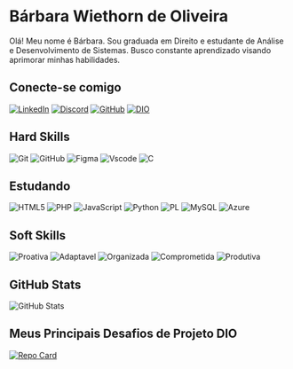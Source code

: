 # Bárbara Wiethorn de Oliveira

Olá! Meu nome é Bárbara.
Sou graduada em Direito e estudante de Análise e Desenvolvimento de Sistemas. Busco constante aprendizado visando aprimorar minhas habilidades.

## Conecte-se comigo

[![LinkedIn](https://img.shields.io/badge/LinkedIn-0077B5?style=for-the-badge&logo=linkedin&logoColor=white)](https://www.linkedin.com/in/b%C3%A1rbara-wiethorn-de-oliveira-18215121a/)
[![Discord](https://img.shields.io/badge/Discord-7289DA?style=for-the-badge&logo=discord&logoColor=white)](barbarawo)
[![GitHub](https://img.shields.io/badge/GitHub-100000?style=for-the-badge&logo=github&logoColor=white)](https://github.com/barbarawo)
[![DIO](https://img.shields.io/badge/DIO-FFF?style=for-the-badge&logo=DIO&logoColor=blue)](https://www.dio.me/users/barbarawoliveira)


## Hard Skills
![Git](https://img.shields.io/badge/GIT-E44C30?style=for-the-badge&logo=git&logoColor=white)
![GitHub](https://img.shields.io/badge/GitHub-100000?style=for-the-badge&logo=github&logoColor=white)
![Figma](https://img.shields.io/badge/Figma-696969?style=for-the-badge&logo=figma&logoColor=figma)
![Vscode](https://img.shields.io/badge/Vscode-007ACC?style=for-the-badge&logo=visual-studio-code&logoColor=white)
![C](https://img.shields.io/badge/C-00599C?style=for-the-badge&logo=c&logoColor=white)

## Estudando
![HTML5](https://img.shields.io/badge/HTML5-E34F26?style=for-the-badge&logo=html5&logoColor=white)
![PHP](https://img.shields.io/badge/PHP-777BB4?style=for-the-badge&logo=php&logoColor=white)
![JavaScript](https://img.shields.io/badge/JavaScript-F7DF1E?style=for-the-badge&logo=javascript&logoColor=black)
![Python](https://img.shields.io/badge/python-3670A0?style=for-the-badge&logo=python&logoColor=ffdd54)
![PL](https://img.shields.io/badge/PL%2FSQL-FFFFFF?style=for-the-badge&logo=oracle&logoColor=FF0000&labelColor=FFFFFF&color=FF0000)
![MySQL](https://img.shields.io/badge/MySQL-00000F?style=for-the-badge&logo=mysql&logoColor=white)
![Azure](https://img.shields.io/badge/Azure-blue?style=for-the-badge&logo=microsoft%20azure&logoColor=blue&labelColor=FFFFFF&link=https%3A%2F%2Fimages.app.goo.gl%2FK7PN1jYJd57x4q7A8)


## Soft Skills
![Proativa](https://img.shields.io/badge/Proativa-blue
) ![Adaptavel](https://img.shields.io/badge/Adaptavel-red) ![Organizada](https://img.shields.io/badge/Organizada-purple
) ![Comprometida](https://img.shields.io/badge/Comprometida-orange) ![Produtiva](https://img.shields.io/badge/Produtiva-emerald)

## GitHub Stats
![GitHub Stats](https://github-readme-stats.vercel.app/api?username=barbarawo&theme=transparent&bg_color=000&border_color=30A3DC&show_icons=true&icon_color=30A3DC&title_color=E94D5F&text_color=FFF&hide_title=true&hide=stars)

## Meus Principais Desafios de Projeto DIO
[![Repo Card](https://github-readme-stats.vercel.app/api/pin/?username=barbarawo&repo=dio-lab-open-source&bg_color=000&border_color=30A3DC&show_icons=true&icon_color=30A3DC&title_color=E94D5F&text_color=FFF)](https://github.com/barbarawo/dio-lab-open-source)